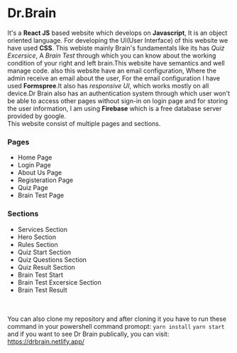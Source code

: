 # Dr.Brain
It's a **React JS** based website which develops on **Javascript**, It is an object oriented language. For developing the UI(User Interface) of this website we have used **CSS**. This webiste mainly Brain's fundamentals like its has *Quiz Excersice*, A *Brain Test* through which you can know about the working condition of your right and left brain.This website have semantics and well manage code. also  this website have an email configuration, Where the admin receive an email about the user, For the email configuration I have used **Formspree**.It also has *responsive UI*, which works mostly on all device.Dr Brain also has an authentication system through which user won't be able to access other pages without sign-in on login page and for storing the user information, I am using **Firebase** which is a free database server provided by google.<br/>
This website consist of multiple pages and sections.
### Pages
* Home Page
* Login Page
* About Us Page
* Registeration Page
* Quiz Page
* Brain Test Page

### Sections
* Services Section
* Hero Section
* Rules Section
* Quiz Start Section
* Quiz Questions Section
* Quiz Result Section
* Brain Test Start
* Brain Test Excersice Section
* Brain Test Result
  <br/>
  <br/>
  <br/>




You can also clone my repository and after cloning it you have to run these command in your powershell command promopt: ``yarn install`` ``yarn start`` and if you want to see Dr Brain publically, you can visit: https://drbrain.netlify.app/<br/>

